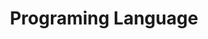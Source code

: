 ---
title: "Programing Language"
description: "Programing Language"
slug: "programing_language"
image: "programing_language.png"
---